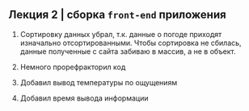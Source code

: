 ## Лекция 2 | сборка `front-end` приложения

1) Сортировку данных убрал, т.к. данные о погоде приходят изначально отсортированными. Чтобы сортировка не сбилась, данные полученные c сайта забиваю в массив, а не в объект.

2) Немного прорефракторил код

3) Добавил вывод температуры по ощущениям

4) Добавил время вывода информации



